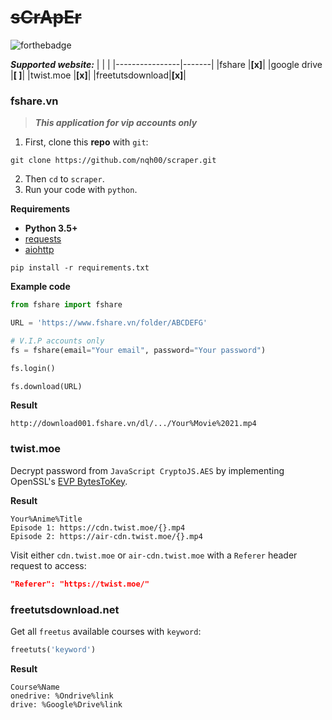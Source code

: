 # ~~sCrApEr~~ 
![forthebadge](http://forthebadge.com/images/badges/made-with-python.svg)

***Supported website:***
|                |       |
|----------------|-------|
|fshare          |**[x]**|
|google drive    |**[ ]**|
|twist.moe       |**[x]**|
|freetutsdownload|**[x]**|

### fshare.**vn**
> ***This application for vip accounts only***
1. First, clone this **repo** with `git`:  
```batch
git clone https://github.com/nqh00/scraper.git
```
2. Then `cd` to `scraper`.
3. Run your code with `python`.

**Requirements**
 - **Python 3.5+**
 - [requests](https://github.com/request/request)
 - [aiohttp](https://github.com/aio-libs/aiohttp)
```batch
pip install -r requirements.txt
```
**Example code**
``` python
from fshare import fshare

URL = 'https://www.fshare.vn/folder/ABCDEFG'

# V.I.P accounts only
fs = fshare(email="Your email", password="Your password")

fs.login()

fs.download(URL)
```
**Result**  
```
http://download001.fshare.vn/dl/.../Your%Movie%2021.mp4
```  
### twist.moe
Decrypt password from `JavaScript CryptoJS.AES` by implementing OpenSSL's [EVP BytesToKey](https://www.openssl.org/docs/crypto/EVP_BytesToKey.html).

**Result**
```
Your%Anime%Title
Episode 1: https://cdn.twist.moe/{}.mp4
Episode 2: https://air-cdn.twist.moe/{}.mp4
```  
Visit either `cdn.twist.moe` or `air-cdn.twist.moe` with a `Referer` header request to access:
```json
"Referer": "https://twist.moe/"
```
### freetutsdownload.**net**
Get all `freetus` available courses with `keyword`:
```python
freetuts('keyword')
```
**Result**
```
Course%Name
onedrive: %Ondrive%link
drive: %Google%Drive%link
```